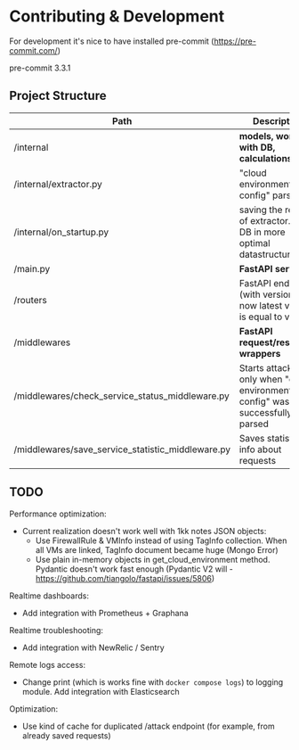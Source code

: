 # Contributing & Development

For development it's nice to have installed pre-commit (https://pre-commit.com/)

pre-commit 3.3.1

## Project Structure

Path | Description | Hint
--- | --- | ---
/internal | **models, work with DB, calculations** |
/internal/extractor.py | "cloud environment config" parsing |
/internal/on_startup.py | saving the result of extractor.py to DB in more optimal datastructures |
/main.py | **FastAPI server** |
/routers | FastAPI endpoints (with versions, but now latest version is equal to v1) |
/middlewares | **FastAPI request/response wrappers** |
/middlewares/check_service_status_middleware.py | Starts attacks only when "cloud environment config" was successfully parsed | Can be disabled by putting CHECK_SERVICE_STATUS=1 in .env
/middlewares/save_service_statistic_middleware.py | Saves statistic info about requests | Can be disabled by putting SAVE_SERVICE_STATISTIC=1 in .env


## TODO
Performance optimization:
- Current realization doesn't work well with 1kk notes JSON objects:
    - Use FirewallRule & VMInfo instead of using TagInfo collection. When all VMs are linked, TagInfo document became huge (Mongo Error)
    - Use plain in-memory objects in get_cloud_environment method. Pydantic doesn't work fast enough (Pydantic V2 will - https://github.com/tiangolo/fastapi/issues/5806)


Realtime dashboards:
- Add integration with Prometheus + Graphana

Realtime troubleshooting:
- Add integration with NewRelic / Sentry

Remote logs access:
- Change print (which is works fine with `docker compose logs`) to logging module. Add integration with Elasticsearch

Optimization:
- Use kind of cache for duplicated /attack endpoint (for example, from already saved requests)
